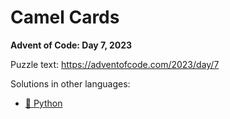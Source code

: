 # Camel Cards

**Advent of Code: Day 7, 2023**

Puzzle text: <https://adventofcode.com/2023/day/7>

Solutions in other languages:

- [🐍 Python](../../../../python/2023/07_camel_cards/README.md)

